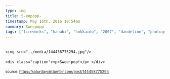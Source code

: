 ```yaml
---
type: img
title: S-eepopp-
timestamp: May 16th, 2016 10:54am
summary: Sweepopp 
tags: ["fireworks", "hanabi", "hokkaido", "2007", "dandelion", "photography"]
---
```


                
                
                
                                                                                        <img src="../media/144458775294.jpg"/>
                                                                                          <div class="caption"><p>Swee~pop!</p> </div>
                                    
                
                
                
                
                                
<small>source: https://saturdayxiii.tumblr.com/post/144458775294</small>